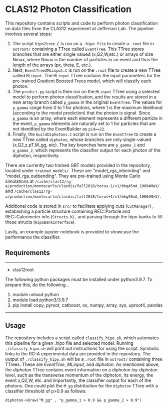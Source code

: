 # CLAS12 Photon Classification
This repository contains scripts and code to perform photon classification on data files from the CLAS12 experiment at Jefferson Lab. The pipeline involves several steps:

1. The script `hipo2tree.C` is run on a `.hipo file` to create a `.root` file in `outroot/` containing a TTree called `EventTree`. This TTree stores branches that are either single valued (x,Q2,W,etc.) or arrays of size Nmax, where Nmax is the number of particles in an event and thus the length of the arrays (px, theta, E, etc.). 
2. Next, `EventTree2MLinput.C` is run on the `.root` file to create a new TTree called `MLinput`. The `MLinput` TTree contains the input parameters for the pre-trained Gradient Boosted Trees model, which will classify each photon.`
3. The `predict.py` script is then run on the `MLinput` TTree using a selected model to perform photon classification, and the results are stored in a new array branch called `p_gamma` in the original `EventTree`. The values for `p_gamma` range from 0 to 1 for photons, where 1 is the maximum likelihood (according to the model prediction) that the photon is signal. Since `p_gamma` is an array, where each element represents a different particle in the event, `p_gamma` elements are naturally set to 1 for particles that are not identified by the EventBuilder as `pid==22`.
4. Finally, the `buildDiphotons.C` script is run on the `EventTree` to create a new TTree called `diphoton`, whose branches are only single-valued (x,Q2,z,pT,M_gg, etc). The key branches here are `p_gamma_1` and `p_gamma_2`, which represents the classifier output for each photon of the diphoton, respectively.

There are currently two trained GBT models provided in the repository, located under `trained_models/`. These are "model_rga_inbending" and "model_rga_outbending". They are pre-trained using Monte Carlo simulations at `/cache/clas12/rg-a/production/montecarlo/clasdis/fall2018/torus-1/v1/bkg45nA_10604MeV/` and `/cache/clas12/rg-a/production/montecarlo/clasdis/fall2018/torus+1/v1/bkg50nA_10604MeV/`. 

Additional code is stored in `src/` to facilitate applying cuts (`CutManager`) , establishing a particle structure containing REC::Particle and REC::Calorimeter info (`Structs.h`) , and parsing through the hipo banks to fill these structs (`HipoBankInterface`).

Lastly, an example jupyter notebook is provided to showcase the performance the classifier.

## Requirements
---

- clas12root

The following python packages must be installed under python3.9.7. To prepare this, do the following...

1. module unload python
2. module load python3/3.9.7
3. pip install copy, pyroot, catboost, os, numpy, array, sys, uproot4, pandas


---

## Usage

  The repository includes a script called `classify_hipo.sh`, which automates this pipeline for a given .hipo file and selected model. Running `./classify_hipo.sh` will print out instructions for using the script. Symbolic links to the RG-A experimental data are provided in the repository. The output of `./classify_hipo.sh` will be a `.root` file in `outroot/` containing three TTrees. These are *EventTree*, *MLinput*, and *diphoton*. As mentioned above, the *diphoton* TTree contains event information on a diphoton-by-diphoton level, such as the transverse momentum of the diphoton, its energy, the event x,Q2,W, etc. and importantly, the classifier output for each of the photons. One could plot the `M_gg` distribution for the `diphoton` TTree with a classifier threshold of p>0.9 as follows:

  ```
  diphoton->Draw("M_gg" , "p_gamma_1 > 0.9 && p_gamma_2 > 0.9") 
  ```

